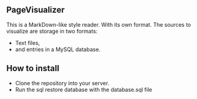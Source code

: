 ## PageVisualizer 

This is a MarkDown-like style reader. With its own format.
The sources to visualize are storage in two formats:
* Text files,
* and entries in a MySQL database.

## How to install

* Clone the repository into your server.
* Run the sql restore database with the database.sql file
